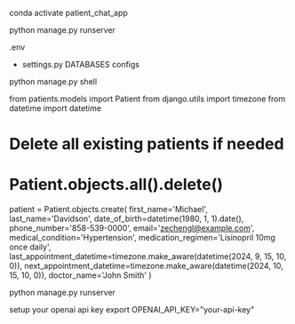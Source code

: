 conda activate patient_chat_app

python manage.py runserver

.env 
- settings.py DATABASES configs

python manage.py shell

from patients.models import Patient
from django.utils import timezone
from datetime import datetime

# Delete all existing patients if needed
# Patient.objects.all().delete()

patient = Patient.objects.create(
    first_name='Michael',
    last_name='Davidson',
    date_of_birth=datetime(1980, 1, 1).date(),
    phone_number='858-539-0000',
    email='zechengl@example.com',
    medical_condition='Hypertension',
    medication_regimen='Lisinopril 10mg once daily',
    last_appointment_datetime=timezone.make_aware(datetime(2024, 9, 15, 10, 0)),
    next_appointment_datetime=timezone.make_aware(datetime(2024, 10, 15, 10, 0)),
    doctor_name='John Smith'
)


python manage.py runserver


setup your openai api key
export OPENAI_API_KEY="your-api-key"
